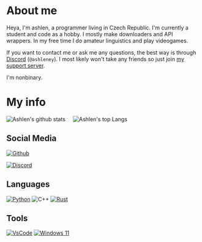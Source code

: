 # About me
Heya, I'm ashlen, a programmer living in Czech Republic. I'm currently a student and code as a hobby. I mostly make downloaders and API wrappers. In my free time I do amateur linguistics and play videogames.

If you want to contact me or ask me any questions, the best way is through [Discord](https://discord.com/users/454513969265115137) (`@ashleney`). I most likely won't take any friends so just join [my support server](https://discord.gg/sMkSKRPuCR). 

I'm nonbinary.

# My info

![Ashlen's github stats](https://github-readme-stats.vercel.app/api?username=thesadru&show_icons=true&theme=radical) &nbsp;&nbsp;&nbsp; ![Ashlen's top Langs](https://github-readme-stats.vercel.app/api/top-langs/?username=thesadru&layout=compact&theme=radical)

## Social Media
[![Github](https://img.shields.io/badge/github-%23333333.svg?&logo=github&style=for-the-badge&logoColor=white)](https://github.com/thesadru)

[![Discord](https://img.shields.io/badge/discord-%237289DA.svg?&logo=discord&style=for-the-badge&logoColor=white)](https://discord.com/users/454513969265115137)

## Languages
[![Python](https://img.shields.io/badge/python-3.12-%234B8BBE.svg?&logo=python&style=for-the-badge&logoColor=white)](https://www.python.org/)
![C++](https://img.shields.io/badge/c++-11-%23044F88.svg?&logo=cplusplus&style=for-the-badge&logoColor=white)
[![Rust](https://img.shields.io/badge/rust-%23F46623.svg?&logo=rust&style=for-the-badge&logoColor=white)](https://www.rust-lang.org/)

## Tools
[![VsCode](https://img.shields.io/badge/VsCode-%230078D7.svg?&logo=sublimetext&style=for-the-badge&logoColor=white)](https://code.visualstudio.com/)
[![Windows 11](https://img.shields.io/badge/windows-11-%230078D7.svg?&logo=linux&style=for-the-badge&logoColor=white)](https://archlinux.org/)
